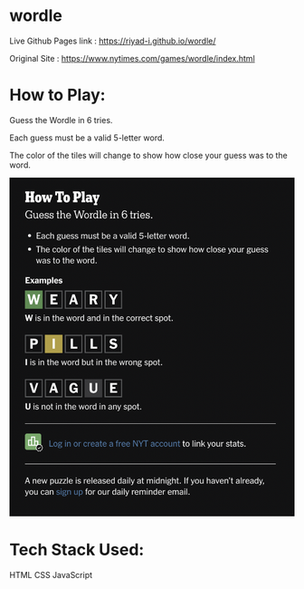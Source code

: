 # wordle

Live Github Pages link : https://riyad-i.github.io/wordle/


Original Site : https://www.nytimes.com/games/wordle/index.html 

# How to Play:

Guess the Wordle in 6 tries.

Each guess must be a valid 5-letter word.

The color of the tiles will change to show how close your guess was to the word.

![How To Play](./HowToPlay.png)

# Tech Stack Used: 

HTML
CSS
JavaScript
